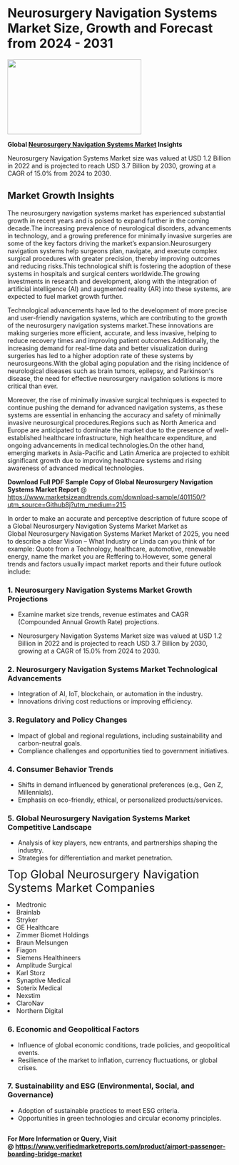 <H1>Neurosurgery Navigation Systems Market Size, Growth and Forecast from 2024 - 2031</H1><img class="aligncenter size-medium wp-image-584254" src="https://thirdeyenews.in/wp-content/uploads/2024/09/Global-Market-Research-300x168.jpeg" alt="" width="300" height="168" /><p><strong>Global&nbsp;<a href="https://www.marketsizeandtrends.com/download-sample/401150/?utm_source=Github8j?utm_medium=215">Neurosurgery Navigation Systems Market</a> Insights</strong></p><p>Neurosurgery Navigation Systems Market size was valued at USD 1.2 Billion in 2022 and is projected to reach USD 3.7 Billion by 2030, growing at a CAGR of 15.0% from 2024 to 2030.</p><p><h2>Market Growth Insights</h2> <p>The neurosurgery navigation systems market has experienced substantial growth in recent years and is poised to expand further in the coming decade.The increasing prevalence of neurological disorders, advancements in technology, and a growing preference for minimally invasive surgeries are some of the key factors driving the market’s expansion.Neurosurgery navigation systems help surgeons plan, navigate, and execute complex surgical procedures with greater precision, thereby improving outcomes and reducing risks.This technological shift is fostering the adoption of these systems in hospitals and surgical centers worldwide.The growing investments in research and development, along with the integration of artificial intelligence (AI) and augmented reality (AR) into these systems, are expected to fuel market growth further.</p> <p>Technological advancements have led to the development of more precise and user-friendly navigation systems, which are contributing to the growth of the neurosurgery navigation systems market.These innovations are making surgeries more efficient, accurate, and less invasive, helping to reduce recovery times and improving patient outcomes.Additionally, the increasing demand for real-time data and better visualization during surgeries has led to a higher adoption rate of these systems by neurosurgeons.With the global aging population and the rising incidence of neurological diseases such as brain tumors, epilepsy, and Parkinson's disease, the need for effective neurosurgery navigation solutions is more critical than ever.</p> <p>Moreover, the rise of minimally invasive surgical techniques is expected to continue pushing the demand for advanced navigation systems, as these systems are essential in enhancing the accuracy and safety of minimally invasive neurosurgical procedures.Regions such as North America and Europe are anticipated to dominate the market due to the presence of well-established healthcare infrastructure, high healthcare expenditure, and ongoing advancements in medical technologies.On the other hand, emerging markets in Asia-Pacific and Latin America are projected to exhibit significant growth due to improving healthcare systems and rising awareness of advanced medical technologies.</p> <p><span class=""><strong>Download Full PDF Sample Copy of Global Neurosurgery Navigation Systems Market Report</strong> @ <a href="https://www.marketsizeandtrends.com/download-sample/401150/?utm_source=Github8j?utm_medium=215" target="_blank">https://www.marketsizeandtrends.com/download-sample/401150/?utm_source=Github8j?utm_medium=215</a></span></p><p>In order to make an accurate and perceptive description of future scope of a Global&nbsp;Neurosurgery Navigation Systems Market Market as Global&nbsp;Neurosurgery Navigation Systems Market Market of 2025, you need to describe a clear Vision &ndash; What Industry or Linda can you think of for example: Quote from a Technology, healthcare, automotive, renewable energy, name the market you are Reffering to.However, some general trends and factors usually impact market reports and their future outlook include:</p><h3>1.&nbsp;<strong>Neurosurgery Navigation Systems Market Growth Projections</strong></h3><ul><li>Examine market size trends, revenue estimates and CAGR (Compounded Annual Growth Rate) projections.</li><li><p>Neurosurgery Navigation Systems Market size was valued at USD 1.2 Billion in 2022 and is projected to reach USD 3.7 Billion by 2030, growing at a CAGR of 15.0% from 2024 to 2030.</p></li></ul><h3>2.&nbsp;<strong>Neurosurgery Navigation Systems Market Technological Advancements</strong></h3><ul><li>Integration of AI, IoT, blockchain, or automation in the industry.</li><li>Innovations driving cost reductions or improving efficiency.</li></ul><h3>3.&nbsp;<strong>Regulatory and Policy Changes</strong></h3><ul><li>Impact of global and regional regulations, including sustainability and carbon-neutral goals.</li><li>Compliance challenges and opportunities tied to government initiatives.</li></ul><h3>4.&nbsp;<strong>Consumer Behavior Trends</strong></h3><ul><li>Shifts in demand influenced by generational preferences (e.g., Gen Z, Millennials).</li><li>Emphasis on eco-friendly, ethical, or personalized products/services.</li></ul><h3>5.&nbsp;<strong>Global Neurosurgery Navigation Systems Market Competitive Landscape</strong></h3><ul><li>Analysis of key players, new entrants, and partnerships shaping the industry.</li><li>Strategies for differentiation and market penetration.</li></ul><p data-pm-slice="1 1 []"><span style="color: inherit; font-family: inherit; font-size: 25px;">Top Global Neurosurgery Navigation Systems Market Companies</span></p><div class="" data-test-id=""><p><li>Medtronic</li><li> Brainlab</li><li> Stryker</li><li> GE Healthcare</li><li> Zimmer Biomet Holdings</li><li> Braun Melsungen</li><li> Fiagon</li><li> Siemens Healthineers</li><li> Amplitude Surgical</li><li> Karl Storz</li><li> Synaptive Medical</li><li> Soterix Medical</li><li> Nexstim</li><li> ClaroNav</li><li> Northern Digital</li></p></div><h3>6.&nbsp;<strong>Economic and Geopolitical Factors</strong></h3><ul><li>Influence of global economic conditions, trade policies, and geopolitical events.</li><li>Resilience of the market to inflation, currency fluctuations, or global crises.</li></ul><h3>7.&nbsp;<strong>Sustainability and ESG (Environmental, Social, and Governance)</strong></h3><ul><li>Adoption of sustainable practices to meet ESG criteria.</li><li>Opportunities in green technologies and circular economy principles.</li></ul><h2><strong style="font-size: 14px;">For More Information or Query, Visit @&nbsp;</strong><a style="background-color: #ffffff; font-size: 14px;" href="https://www.marketsizeandtrends.com/report/neurosurgery-navigation-systems-market/" target="_blank">https://www.verifiedmarketreports.com/product/airport-passenger-boarding-bridge-market</a></h2>
